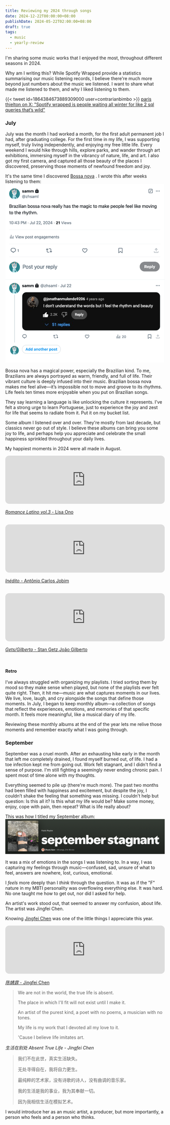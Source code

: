 ```yaml
---
title: Reviewing my 2024 through songs
date: 2024-12-22T00:00:00+08:00
publishDate: 2024-05-22T02:00:00+08:00
draft: true
tags:
  - music
  - yearly-review
---
```


I'm sharing some music works that I enjoyed the most, throughout different seasons in 2024.

Why am I writing this? While Spotify Wrapped provide a statistics summarising our music listening records, I believe there're much more beyond just numbers about the music we listened. I want to share what made me listened to them, and why I liked listening to them. 

{{< tweet id=1864384673889309000 user=contrarianbimbo >}}
[paris thielton on X: "Spotify wrapped is people waiting all winter for like 2 sql queries that’s wild"](https://x.com/contrarianbimbo/status/1864384673889309000)


### July

July was the month I had worked a month, for the first adult permanent job I had, after graduating college. For the first time in my life, I was supporting myself, truly living independently, and enjoying my free little life. Every weekend I would hike through hills, explore parks, and wander through art exhibitions, immersing myself in the vibrancy of nature, life, and art. I also got my first camera, and captured all those beauty of the places I discovered, preserving those moments of newfound freedom and joy.

It's the same time I discovered [Bossa nova](https://en.wikipedia.org/wiki/Bossa_nova) . I wrote this after weeks listening to them:
![I like bossa nova so much](brazilian-bossa-nova.png "I like bossa nova so much")


Bossa nova has a magical power, especially the Brazilian kind. To me, Brazilians are always portrayed as warm, friendly, and full of life. Their vibrant culture is deeply infused into their music. Brazilian bossa nova makes me feel alive—it’s impossible not to move and groove to its rhythms. Life feels ten times more enjoyable when you put on Brazilian songs. 

They say learning a language is like unlocking the culture it represents. I’ve felt a strong urge to learn Portuguese, just to experience the joy and zest for life that seems to radiate from it. Put it on my bucket list. 

Some album I listened over and over. They're mostly from last decade, but classics never go out of style. I believe these albums can bring you some joy to life, and perhaps help you appreciate and celebrate the small happiness sprinkled throughout your daily lives.

My happiest moments in 2024 were all made in August.
<iframe style="border-radius:12px" src="https://open.spotify.com/embed/album/2Vyh5vI7IPQ6yMcIfYcLFp?utm_source=generator" width="100%" height="152" frameBorder="0" allowfullscreen="" allow="autoplay; clipboard-write; encrypted-media; fullscreen; picture-in-picture" loading="lazy"></iframe>

[*Romance Latino vol.3* - Lisa Ono](https://open.spotify.com/album/2Vyh5vI7IPQ6yMcIfYcLFp?si=kIct51LNRninx01iB53rog)

</br>

<iframe style="border-radius:12px" src="https://open.spotify.com/embed/album/2A8A15YTJJEXGUNAJRKMPW?utm_source=generator" width="100%" height="152" frameBorder="0" allowfullscreen="" allow="autoplay; clipboard-write; encrypted-media; fullscreen; picture-in-picture" loading="lazy"></iframe>

[*Inédito* - Antônio Carlos Jobim](https://open.spotify.com/album/2A8A15YTJJEXGUNAJRKMPW?si=ULUTDPmdQ92U6aVCL9NX4w)

</br>

<iframe style="border-radius:12px" src="https://open.spotify.com/embed/album/73ZRKdD3Ds43IjHrhKgucY?utm_source=generator" width="100%" height="152" frameBorder="0" allowfullscreen="" allow="autoplay; clipboard-write; encrypted-media; fullscreen; picture-in-picture" loading="lazy"></iframe>

[*Gets/Gilberto* - Stan Getz,João Gilberto](https://open.spotify.com/album/73ZRKdD3Ds43IjHrhKgucY?si=RSP2YV7tS6KeV1Ir-3O3lg)

</br>


#### Retro
I’ve always struggled with organizing my playlists. I tried sorting them by mood so they make sense when played, but none of the playlists ever felt quite right. Then, it hit me—music are what captures moments in our lives. We live, love, laugh, and cry alongside the songs that define those moments. In July, I began to keep monthly album—a collection of songs that reflect the experiences, emotions, and memories of that specific month. It feels more meaningful, like a musical diary of my life. 

Reviewing these monthly albums at the end of the year lets me relive those moments and remember exactly what I was going through.

### September
September was a cruel month. After an exhausting hike early in the month that left me completely drained, I found myself burned out, of life. I had a toe infection kept me from going out. Work felt stagnant, and I didn't find a sense of purpose. I'm still fighting a seemingly never ending chronic pain. I spent most of time alone with my thoughts. 

Everything seemed to pile up (there're much more). The past two months had been filled with happiness and excitement, but despite the joy, I couldn’t shake the feeling that something was missing. I couldn't help but question: Is this all it? Is this what my life would be? Make some money, enjoy, cope with pain, then repeat? What is life really about? 

This was how I titled my September album:
![my september album title](september-album-title.png "my September album title")

It was a mix of emotions in the songs I was listening to. In a way, I was capturing my feelings through music—confused, sad, unsure of what to feel, answers are nowhere, lost, curious, emotional. 

I *feels* more deeply than I *think* through the question. It was as if the "F" nature in my MBTI personality was overflowing everything else. It was hard. No one taught me how to get out, nor did I asked for help.

An artist's work stood out, that seemed to answer my confusion, about life. The artist was Jingfei Chen.

Knowing [Jingfei Chen](https://www.instagram.com/fayyyechen19/?hl=en) was one of the little things I appreciate this year.

<iframe style="border-radius:12px" src="https://open.spotify.com/embed/album/4qGQqbh3yCmD4a6PIuO5eu?utm_source=generator" width="100%" height="152" frameBorder="0" allowfullscreen="" allow="autoplay; clipboard-write; encrypted-media; fullscreen; picture-in-picture" loading="lazy"></iframe>

[*陈婧霏* - Jingfei Chen](https://open.spotify.com/album/4qGQqbh3yCmD4a6PIuO5eu?si=dYmnqZ7HS_O_ViwZVnWCCA)


> We are not in the world, the true life is absent.
> 
> The place in which I'll fit will not exist until I make it.
> 
> An artist of the purest kind, a poet with no poems, a musician with no tones.
> 
> My life is my work that I devoted all my love to it.
> 
> 'Cause I believe life imitates art.

*生活在别处 Absent True Life - Jingfei Chen*


> 我们不在此世，真实生活缺失。
> 
> 无处寻得自在，我将自力更生。
> 
> 最纯粹的艺术家，没有诗歌的诗人，没有曲调的音乐家。
> 
> 我的生活是我的事业，我为其奉献一切。
> 
> 因为我相信生活在模拟艺术。


I would introduce her as an music artist, a producer, but more importantly, a person who feels and a person who thinks.


 